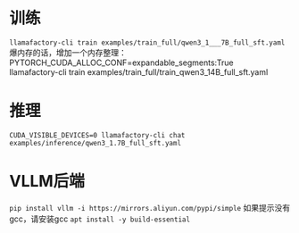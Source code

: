 # 训练
`llamafactory-cli train examples/train_full/qwen3_1___7B_full_sft.yaml`
爆内存的话，增加一个内存整理：
PYTORCH_CUDA_ALLOC_CONF=expandable_segments:True \
llamafactory-cli train examples/train_full/train_qwen3_14B_full_sft.yaml


# 推理
`CUDA_VISIBLE_DEVICES=0 llamafactory-cli chat examples/inference/qwen3_1.7B_full_sft.yaml` 

# VLLM后端
`pip install vllm -i https://mirrors.aliyun.com/pypi/simple`
如果提示没有gcc，请安装gcc
`apt install -y build-essential`

